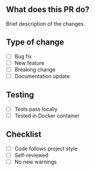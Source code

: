 ## What does this PR do?
Brief description of the changes.

## Type of change
- [ ] Bug fix
- [ ] New feature
- [ ] Breaking change
- [ ] Documentation update

## Testing
- [ ] Tests pass locally
- [ ] Tested in Docker container

## Checklist
- [ ] Code follows project style
- [ ] Self-reviewed
- [ ] No new warnings
